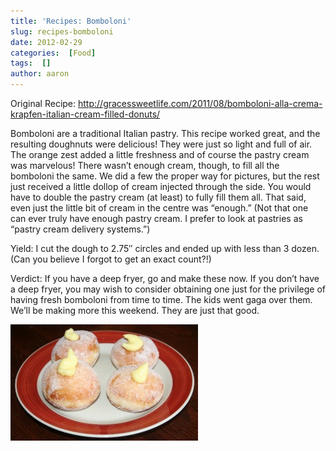 ```yaml
---
title: 'Recipes: Bomboloni'
slug: recipes-bomboloni
date: 2012-02-29
categories:  [Food]
tags:  []
author: aaron
---
```


Original Recipe: <http://gracessweetlife.com/2011/08/bomboloni-alla-crema-krapfen-italian-cream-filled-donuts/>

Bomboloni are a traditional Italian pastry. This recipe worked great, and the resulting doughnuts were delicious! They were just so light and full of air. The orange zest added a little freshness and of course the pastry cream was marvelous! There wasn’t enough cream, though, to fill all the bomboloni the same. We did a few the proper way for pictures, but the rest just received a little dollop of cream injected through the side. You would have to double the pastry cream (at least) to fully fill them all. That said, even just the little bit of cream in the centre was “enough.” (Not that one can ever truly have enough pastry cream. I prefer to look at pastries as “pastry cream delivery systems.”)

Yield: I cut the dough to 2.75&Prime; circles and ended up with less than 3 dozen. (Can you believe I forgot to get an exact count?!)

Verdict: If you have a deep fryer, go and make these now. If you don’t have a deep fryer, you may wish to consider obtaining one just for the privilege of having fresh bomboloni from time to time. The kids went gaga over them. We’ll be making more this weekend. They are just that good.

[![Bomboloni](bomboloni-300x186.jpg "Bomboloni")](bomboloni.jpg)
